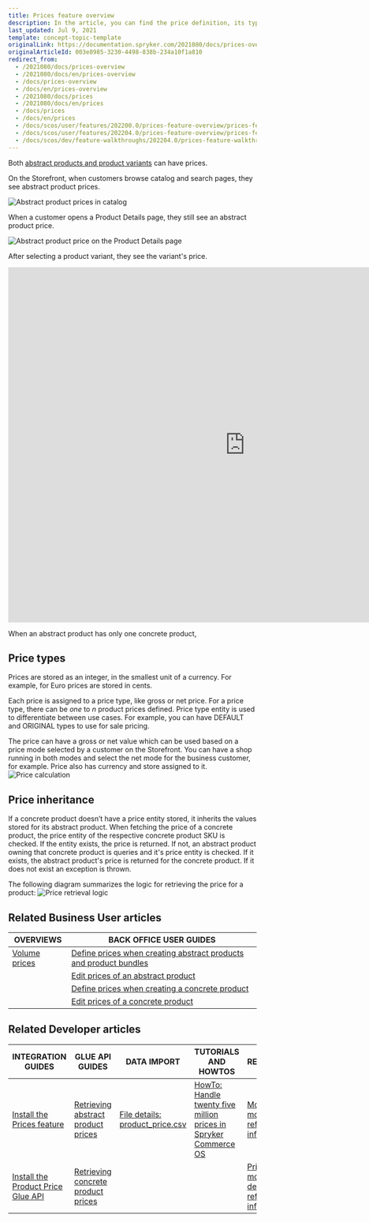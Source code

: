 ```yaml
---
title: Prices feature overview
description: In the article, you can find the price definition, its types, how the price is inherited and calculated.
last_updated: Jul 9, 2021
template: concept-topic-template
originalLink: https://documentation.spryker.com/2021080/docs/prices-overview
originalArticleId: 003e8985-3230-4498-838b-234a10f1a810
redirect_from:
  - /2021080/docs/prices-overview
  - /2021080/docs/en/prices-overview
  - /docs/prices-overview
  - /docs/en/prices-overview
  - /2021080/docs/prices
  - /2021080/docs/en/prices
  - /docs/prices
  - /docs/en/prices
  - /docs/scos/user/features/202200.0/prices-feature-overview/prices-feature-overview.html
  - /docs/scos/user/features/202204.0/prices-feature-overview/prices-feature-overview.html  
  - /docs/scos/dev/feature-walkthroughs/202204.0/prices-feature-walkthrough/prices-feature-walkthrough.html
---
```


Both [abstract products and product variants](/docs/scos/user/features/{{site.version}}/product-feature-overview/product-feature-overview.html#abstract-products-and-product-variants) can have prices.

On the Storefront, when customers browse catalog and search pages, they see abstract product prices.

![Abstract product prices in catalog](https://spryker.s3.eu-central-1.amazonaws.com/docs/pbc/all/price-management/prices-feature-overview/prices-feature-overview.md/abstract-product-prices-in-catalog.png)

When a customer opens a Product Details page, they still see an abstract product price.

![Abstract product price on the Product Details page](https://spryker.s3.eu-central-1.amazonaws.com/docs/pbc/all/price-management/prices-feature-overview/prices-feature-overview.md/abstract-product-prices-on-pdp.png)

After selecting a product variant, they see the variant's price.

<iframe width="960" height="720" src="https://spryker.s3.eu-central-1.amazonaws.com/docs/pbc/all/price-management/prices-feature-overview/prices-feature-overview.md/prices-of-abstract-products-and-pruduct-variants.mp4" frameborder="0" allowfullscreen></iframe>

When an abstract product has only one concrete product,



## Price types

Prices are stored as an integer, in the smallest unit of a currency. For example, for Euro prices are stored in cents.

Each price is assigned to a price type, like gross or net price. For a price type, there can be *one* to *n* product prices defined. Price type entity is used to differentiate between use cases. For example, you can have DEFAULT and ORIGINAL types to use for sale pricing.

The price can have a gross or net value which can be used based on a price mode selected by a customer on the Storefront. You can have a shop running in both modes and select the net mode for the business customer, for example. Price also has currency and store assigned to it.
![Price calculation](https://spryker.s3.eu-central-1.amazonaws.com/docs/Features/Price/Price+Functionality/price_calculation.png)

## Price inheritance

If a concrete product doesn’t have a price entity stored, it inherits the values stored for its abstract product. When fetching the price of a concrete product, the price entity of the respective concrete product SKU is checked. If the entity exists, the price is returned. If not, an abstract product owning that concrete product is queries and it's price entity is checked. If it exists, the abstract product's price is returned for the concrete product. If it does not exist an exception is thrown.

The following diagram summarizes the logic for retrieving the price for a product:
![Price retrieval logic](https://spryker.s3.eu-central-1.amazonaws.com/docs/Features/Price/Price+Functionality/price_retrieval_logic.png)

## Related Business User articles

| OVERVIEWS | BACK OFFICE USER GUIDES |
|---| - |
| [Volume prices](/docs/pbc/all/price-management/prices-feature-overview/volume-prices-overview.html) | [Define prices when creating abstract products and product bundles](/docs/scos/user/back-office-user-guides/{{site.version}}/catalog/products/manage-abstract-products-and-product-bundles/create-abstract-products-and-product-bundles.html)   |
| | [Edit prices of an abstract product](/docs/scos/user/back-office-user-guides/{{site.version}}/catalog/products/manage-abstract-products-and-product-bundles/edit-abstract-products-and-product-bundles.html#edit-prices-of-an-abstract-product-or-product-bundle)   |
| | [Define prices when creating a concrete product](/docs/scos/user/back-office-user-guides/{{site.version}}/catalog/products/manage-concrete-products/creating-product-variants.html)  |
| | [Edit prices of a concrete product](/docs/scos/user/back-office-user-guides/{{site.version}}/catalog/products/manage-concrete-products/editing-product-variants.html)   |

## Related Developer articles

| INTEGRATION GUIDES  | GLUE API GUIDES | DATA IMPORT | TUTORIALS AND HOWTOS | REFERENCES |
|---|---|---|---|---|
| [Install the Prices feature](/docs/pbc/all/price-management/install-and-upgrade/install-features/install-the-prices-feature.html) | [Retrieving abstract product prices](/docs/pbc/all/price-management/manage-using-glue-api/retrieve-abstract-product-prices.html) | [File details: product_price.csv](/docs/pbc/all/price-management/import-and-export-data/file-details-product-price.csv.html) | [HowTo: Handle twenty five million prices in Spryker Commerce OS](/docs/scos/dev/tutorials-and-howtos/howtos/howto-handle-twenty-five-million-prices-in-spryker-commerce-os.html) | [Money module: reference information](/docs/pbc/all/price-management/extend-and-customize/money-module-reference-information.html) |
| [Install the Product Price Glue API](/docs/pbc/all/price-management/install-and-upgrade/install-features/install-the-product-price-glue-api.html) | [Retrieving concrete product prices](/docs/pbc/all/price-management/manage-using-glue-api/retrieve-concrete-product-prices.html) |  |  | [PriceProduct module details: reference information](/docs/pbc/all/price-management/extend-and-customize/priceproduct-module-details-reference-information.html) |
